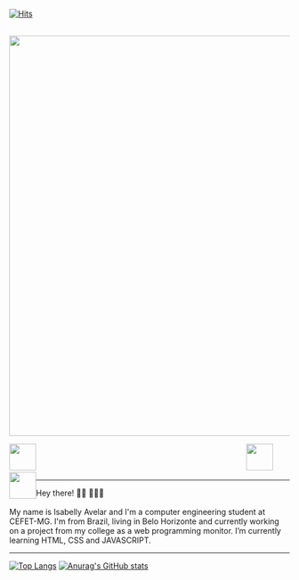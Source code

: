   [![Hits](https://hits.seeyoufarm.com/api/count/incr/badge.svg?url=https%3A%2F%2Fgithub.com%2Fisabellyavelar&count_bg=%23D2186B&title_bg=%230F0Ecolor=https%3A%2F%2Fgithub.com%2Fisabellyavelar&count_bg=%23D2186B&title_bg=%230F0Ecolor=E&icon=iconify.sviconify%23BD0D87&title=Perfil+visualizações&edge_flat=true)](https://hits.seeyoufarm.com)
   
   
   &nbsp;&nbsp;&nbsp;&nbsp;&nbsp;&nbsp;&nbsp;&nbsp;&nbsp;&nbsp;&nbsp;&nbsp;&nbsp;&nbsp;&nbsp;&nbsp;&nbsp; &nbsp;&nbsp;&nbsp;&nbsp;&nbsp;&nbsp;&nbsp;&nbsp;&nbsp;<img src = "https://github.com/isabellyavelar/isabellyavelar/blob/main/Header/isabelly%20avelar%20(6).gif" width = "720px">
  
 &nbsp;&nbsp;&nbsp;&nbsp;&nbsp;&nbsp;&nbsp;&nbsp;&nbsp;&nbsp;&nbsp;&nbsp;&nbsp;&nbsp;&nbsp;&nbsp;&nbsp; &nbsp;&nbsp;&nbsp;&nbsp;&nbsp;&nbsp;&nbsp;&nbsp;&nbsp;&nbsp;&nbsp;&nbsp;&nbsp;&nbsp;&nbsp;&nbsp;&nbsp;&nbsp; &nbsp;&nbsp;&nbsp;&nbsp;&nbsp;&nbsp;&nbsp;&nbsp;&nbsp;&nbsp;&nbsp;&nbsp;&nbsp;&nbsp;&nbsp;&nbsp;&nbsp;&nbsp; &nbsp;&nbsp;&nbsp;&nbsp;&nbsp;&nbsp;&nbsp;&nbsp;&nbsp;&nbsp;&nbsp;&nbsp;&nbsp;&nbsp;&nbsp;&nbsp;&nbsp;&nbsp; &nbsp;&nbsp;&nbsp;&nbsp;&nbsp;&nbsp;&nbsp;&nbsp;&nbsp;&nbsp;&nbsp;&nbsp;&nbsp;&nbsp;&nbsp;&nbsp;&nbsp;&nbsp; &nbsp; <a href="https://www.linkedin.com/in/isabelly-avelar/"> <img height="48" src="https://github.com/isabellyavelar/isabellyavelar/blob/2168e104af13bf5b7f89016f095ee44b16b70090/Icons/icons8-linkedin-48.png" style="max-width:100%;"></a> <a href="https://twitter.com/isabellyavelar" style="float: left"> <img height="48" src="https://github.com/isabellyavelar/isabellyavelar/blob/2168e104af13bf5b7f89016f095ee44b16b70090/Icons/icons8-twitter.gif" style="max-width:100%;"></a> <a href="mailto:avelar.isabelly@gmail.com" style="float: left"> <img height="48" src="https://github.com/isabellyavelar/isabellyavelar/blob/2168e104af13bf5b7f89016f095ee44b16b70090/Icons/icons8-gmail-48%20(1).png" style="max-width:100%;"></a>

   
  <!-- <a href="https://www.linkedin.com/in/isabelly-avelar/"> <img height="48" src="https://github.com/isabellyavelar/isabellyavelar/blob/2168e104af13bf5b7f89016f095ee44b16b70090/Icons/icons8-linkedin-48.png" style="max-width:100%;"></a> 
   
  <a href="https://twitter.com/isabellyavelar" style="float: left"> <img height="48" src="https://github.com/isabellyavelar/isabellyavelar/blob/2168e104af13bf5b7f89016f095ee44b16b70090/Icons/icons8-twitter.gif" style="max-width:100%;"></a>

   <a href="mailto:avelar.isabelly@gmail.com" style="float: left"> <img height="48" src="https://github.com/isabellyavelar/isabellyavelar/blob/2168e104af13bf5b7f89016f095ee44b16b70090/Icons/icons8-gmail-48%20(1).png" style="max-width:100%;"></a> -->
  
   
   
   <hr>
   Hey there! 👋🏾 👩🏾‍💻 <br><br>
   My name is Isabelly Avelar and I'm a computer engineering student at CEFET-MG. I'm from Brazil, living in Belo Horizonte and currently working on a project from my college as a web programming monitor. I’m currently learning HTML, CSS and JAVASCRIPT.
  
  <hr>
  
  [![Top Langs](https://github-readme-stats.vercel.app/api/top-langs/?username=isabellyavelar&show_icons=true&theme=radical)](https://github.com/isabellyavelar/github-readme-stats) [![Anurag's GitHub stats](https://github-readme-stats.vercel.app/api?username=isabellyavelar&show_icons=true&theme=radical)](https://github.com/isabellyavelar/github-readme-stats)
  

